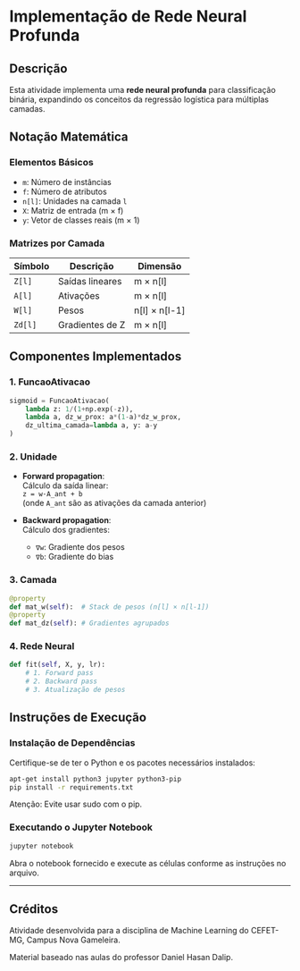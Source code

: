 # Implementação de Rede Neural Profunda

## Descrição
Esta atividade implementa uma **rede neural profunda** para classificação binária, expandindo os conceitos da regressão logística para múltiplas camadas.

## Notação Matemática

### Elementos Básicos
- `m`: Número de instâncias
- `f`: Número de atributos
- `n[l]`: Unidades na camada `l`
- `X`: Matriz de entrada (m × f)
- `y`: Vetor de classes reais (m × 1)

### Matrizes por Camada
| Símbolo | Descrição | Dimensão |
|---------|-----------|----------|
| `Z[l]`  | Saídas lineares | m × n[l] |
| `A[l]`  | Ativações | m × n[l] |
| `W[l]`  | Pesos | n[l] × n[l-1] |
| `Zd[l]` | Gradientes de Z | m × n[l] |

## Componentes Implementados

### 1. FuncaoAtivacao
```python
sigmoid = FuncaoAtivacao(
    lambda z: 1/(1+np.exp(-z)),
    lambda a, dz_w_prox: a*(1-a)*dz_w_prox,
    dz_ultima_camada=lambda a, y: a-y
)
```

### 2. Unidade
- **Forward propagation**:  
  Cálculo da saída linear:  
  `z = w·A_ant + b`  
  (onde `A_ant` são as ativações da camada anterior)

- **Backward propagation**:  
  Cálculo dos gradientes:
  - `∇w`: Gradiente dos pesos
  - `∇b`: Gradiente do bias

### 3. Camada
```python
@property
def mat_w(self):  # Stack de pesos (n[l] × n[l-1])
@property 
def mat_dz(self): # Gradientes agrupados
```

### 4. Rede Neural
```python
def fit(self, X, y, lr):
    # 1. Forward pass
    # 2. Backward pass 
    # 3. Atualização de pesos
```

## Instruções de Execução

### Instalação de Dependências

Certifique-se de ter o Python e os pacotes necessários instalados:

```bash
apt-get install python3 jupyter python3-pip
pip install -r requirements.txt
```

Atenção: Evite usar sudo com o pip.

### Executando o Jupyter Notebook

```bash
jupyter notebook
```
Abra o notebook fornecido e execute as células conforme as instruções no arquivo.

---

## Créditos

Atividade desenvolvida para a disciplina de Machine Learning do CEFET-MG, Campus Nova Gameleira.

Material baseado nas aulas do professor Daniel Hasan Dalip.